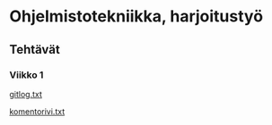 # Ohjelmistotekniikka, harjoitustyö
## Tehtävät
### Viikko 1

[gitlog.txt](http://github.com/Noissi/ot_harjoitustyo/laskarit/viikko1/gitlog.txt)

[komentorivi.txt](http://github.com/Noissi/ot_harjoitustyo/laskarit/viikko1/komentorivi.txt)
